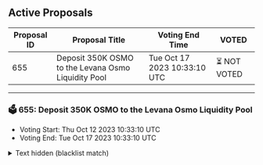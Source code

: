 ## Active Proposals

| Proposal ID | Proposal Title | Voting End Time | VOTED |
|-------------|----------------|-----------------|-------|
| 655 | Deposit 350K OSMO to the Levana Osmo Liquidity Pool | Tue Oct 17 2023 10:33:10 UTC | ⏳ NOT VOTED |

---

### 🗳 655: Deposit 350K OSMO to the Levana Osmo Liquidity Pool
- Voting Start: Thu Oct 12 2023 10:33:10 UTC
- Voting End: Tue Oct 17 2023 10:33:10 UTC

<details>
<summary>Text hidden (blacklist match)</summary>
 
</details>
